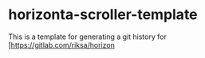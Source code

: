 # horizonta-scroller-template
This is a template for generating a git history for 
[https://gitlab.com/riksa/horizon